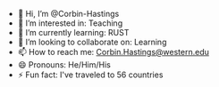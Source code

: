 - 👋 Hi, I’m @Corbin-Hastings
- 👀 I’m interested in: Teaching 
- 🌱 I’m currently learning: RUST
- 💞️ I’m looking to collaborate on: Learning
- 📫 How to reach me: Corbin.Hastings@western.edu
- 😄 Pronouns: He/Him/His
- ⚡ Fun fact: I've traveled to 56 countries

<!---
Corbin-Hastings/Corbin-Hastings is a ✨ special ✨ repository because its `README.md` (this file) appears on your GitHub profile.
You can click the Preview link to take a look at your changes.
--->
